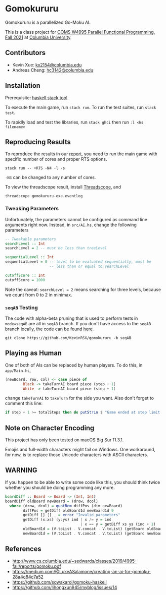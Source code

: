 # Gomokururu

Gomokururu is a parallelized Go-Moku AI.

This is a class project for [COMS W4995 Parallel Functional Programming, Fall 2021](http://www.cs.columbia.edu/~sedwards/classes/2021/4995-fall/index.html) at [Columbia University](http://columbia.edu/).



## Contributors

- Kevin Xue: kx2154@columbia.edu
- Andreas Cheng: hc3142@columbia.edu


## Installation

Prerequisite: [haskell stack tool](https://docs.haskellstack.org/en/stable/README/).

To execute the main game, run `stack run`. To run the test suites, run `stack test`.

To rapidly load and test the libraries, run `stack ghci` then run `:l <hs filename>`



## Reproducing Results

To reproduce the results in our [report](http://www.cs.columbia.edu/~sedwards/classes/2021/4995-fall/reports/Gomokururu.pdf), you need to run the main game with specific number of cores and proper RTS options.

```
stack run -- +RTS -N4 -l -s
```

`-N4` can be changed to any number of cores.

To view the threadscope result, install [Threadscope](https://hackage.haskell.org/package/threadscope), and

```
threadscope gomokururu-exe.eventlog
```


### Tweaking Parameters

Unfortunately, the parameters cannot be configured as command line arguments right now. Instead, in `src/AI.hs`, change the following parameters

```haskell
-- Tweakable parameters
searchLevel :: Int
searchLevel = 2 -- must be less than treeLevel

sequentialLevel :: Int
sequentialLevel = 0 -- level to be evaluated sequentially, must be
                    -- less than or equal to searchLevel

cutoffScore :: Int
cutoffScore = 1000
```

Note the caveat: `searchLevel = 2` means searching for three levels, because we count from 0 to 2 in minimax.


### `seqAB` Testing

The code with alpha-beta pruning that is used to perform tests in  `mode=seqAB` are all in `seqAB` branch. If you don't have access to the `seqAB` branch locally, the code can be found [here](https://github.com/KevinRSX/gomokururu/tree/seqAB).

```
git clone https://github.com/KevinRSX/gomokururu -b seqAB
```


## Playing as Human

One of both of AIs can be replaced by human players. To do this, in `app/Main.hs`,

```haskell
(newBoard, row, col) <- case piece of
        Black -> takeTurnAI board piece (step + 1)
        White -> takeTurnAI board piece (step + 1)
```

change `takeTurnAI` to `takeTurn` for the side you want. Also don't forget to comment this line:

```haskell
if step + 1 >= totalSteps then do putStrLn $ "Game ended at step limit."
```


## Note on Character Encoding

This project has only been tested on macOS Big Sur 11.3.1.

Emojis and full-width characters might fail on Windows. One workaround, for now, is to replace those Unicode characters with ASCII characters.


## WARNING
If you happen to be able to write some code like this, you should think twice whether you should be doing programming any more.
```haskell
boardDiff :: Board -> Board -> (Int, Int)
boardDiff oldBoard newBoard = (drow, dcol)
  where (drow, dcol) = quotRem diffPos (dim newBoard)
        diffPos = getDiff oldBoard1d newBoard1d 0
        getDiff [] [] _ = error "Invalid parameters"
        getDiff (x:xs) (y:ys) ind | x /= y = ind
                                  | x == y = getDiff xs ys (ind + 1)
        oldBoard1d = (V.toList . V.concat . V.toList) (getBoard oldBoard)
        newBoard1d = (V.toList . V.concat . V.toList) (getBoard newBoard)
```



## References

- http://www.cs.columbia.edu/~sedwards/classes/2019/4995-fall/reports/gomoku.pdf
- https://medium.com/@LukeASalamone/creating-an-ai-for-gomoku-28a4c84c7a52
- https://github.com/sowakarol/gomoku-haskell
- https://github.com/lihongxun945/myblog/issues/14
